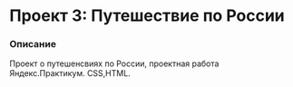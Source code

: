 # Проект 3: Путешествие по России

### Описание

Проект о путешенсвиях по России, проектная работа Яндекс.Практикум.
CSS,HTML.
